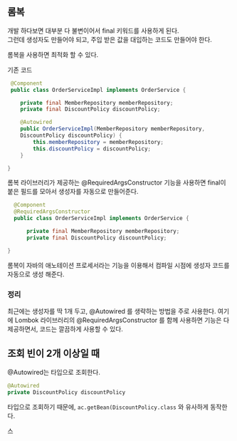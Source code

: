 ## 롬복

개발 하다보면 대부분 다 불변이어서 final 키워드를 사용하게 된다.   
그런데 생성자도 만들어야 되고, 주입 받은 값을 대입하는 코드도 만들어야 한다.

롬복을 사용하면 최적화 할 수 있다.

기존 코드

```java
 @Component    
 public class OrderServiceImpl implements OrderService {

	private final MemberRepository memberRepository;
	private final DiscountPolicy discountPolicy;

	@Autowired
	public OrderServiceImpl(MemberRepository memberRepository, 
	DiscountPolicy discountPolicy) {
		this.memberRepository = memberRepository;
		this.discountPolicy = discountPolicy;
	}

}
```

롬복 라이브러리가 제공하는 @RequiredArgsConstructor 기능을 사용하면 final이 붙은 필드를 모아서 생성자를 자동으로 만들어준다. 

```java
  @Component
  @RequiredArgsConstructor  
  public class OrderServiceImpl implements OrderService {

      private final MemberRepository memberRepository;
      private final DiscountPolicy discountPolicy;

}
```

롬복이 자바의 애노테이션 프로세서라는 기능을 이용해서 컴파일 시점에 생성자 코드를 자동으로 생성 해준다. 

### 정리

최근에는 생성자를 딱 1개 두고, @Autowired 를 생략하는 방법을 주로 사용한다. 여기에 Lombok 라이브러리의 @RequiredArgsConstructor 를 함께 사용하면 기능은 다 제공하면서, 코드는 깔끔하게 사용할 수 있다.

## 조회 빈이 2개 이상일 때

@Autowired는 타입으로 조회한다.

```java
@Autowired
private DiscountPolicy discountPolicy
```

타입으로 조회하기 때문에, `ac.getBean(DiscountPolicy.class` 와 유사하게 동작한다.

스